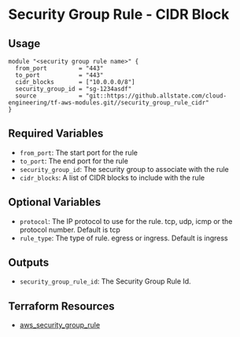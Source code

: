 # Security Group Rule - CIDR Block

## Usage

```hcl
module "<security group rule name>" {
  from_port         = "443"
  to_port           = "443"
  cidr_blocks       = ["10.0.0.0/8"]
  security_group_id = "sg-1234asdf"
  source            = "git::https://github.allstate.com/cloud-engineering/tf-aws-modules.git//security_group_rule_cidr"
}
```

## Required Variables

* `from_port`: The start port for the rule
* `to_port`: The end port for the rule
* `security_group_id`: The security group to associate with the rule
* `cidr_blocks`: A list of CIDR blocks to include with the rule

## Optional Variables

* `protocol`: The IP protocol to use for the rule. tcp, udp, icmp or the protocol number. Default is tcp
* `rule_type`: The type of rule. egress or ingress. Default is ingress

## Outputs

* `security_group_rule_id`: The Security Group Rule Id.

## Terraform Resources

* [aws_security_group_rule](https://www.terraform.io/docs/providers/aws/r/security_group_rule.html)
